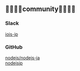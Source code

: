 ## 👨‍👩‍👦‍👦community👨‍👩‍👧‍👧

### Slack

[iojs-jp](https://iojs-jp-slack.herokuapp.com/)

### GitHub

[nodejs/nodejs-ja](https://github.com/nodejs/nodejs-ja)  
[nodejsjp](https://github.com/nodejsjp)
